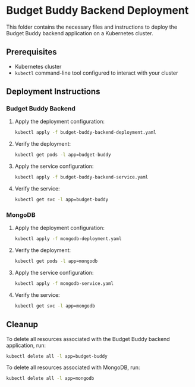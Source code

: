 # Budget Buddy Backend Deployment

This folder contains the necessary files and instructions to deploy the Budget Buddy backend application on a Kubernetes cluster.

## Prerequisites

- Kubernetes cluster
- `kubectl` command-line tool configured to interact with your cluster

## Deployment Instructions

### Budget Buddy Backend

1. Apply the deployment configuration:
    ```sh
    kubectl apply -f budget-buddy-backend-deployment.yaml
    ```

2. Verify the deployment:
    ```sh
    kubectl get pods -l app=budget-buddy
    ```

3. Apply the service configuration:
    ```sh
    kubectl apply -f budget-buddy-backend-service.yaml
    ```

4. Verify the service:
    ```sh
    kubectl get svc -l app=budget-buddy
    ```

### MongoDB

1. Apply the deployment configuration:
    ```sh
    kubectl apply -f mongodb-deployment.yaml
    ```

2. Verify the deployment:
    ```sh
    kubectl get pods -l app=mongodb
    ```

3. Apply the service configuration:
    ```sh
    kubectl apply -f mongodb-service.yaml
    ```

4. Verify the service:
    ```sh
    kubectl get svc -l app=mongodb
    ```

## Cleanup

To delete all resources associated with the Budget Buddy backend application, run:
```sh
kubectl delete all -l app=budget-buddy
```

To delete all resources associated with MongoDB, run:
```sh
kubectl delete all -l app=mongodb
```
